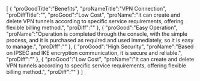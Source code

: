 [
	{
		"proGoodTitle":"Benefits",
		"proNameTitle":"VPN Connection",
		"proDiffTitle":"",
		"proGood":"Low Cost",
		"proName":"It can create and delete VPN tunnels according to specific service requirements, offering flexible billing method.",
		"proDiff":""
	},
	{
		"proGood":"Easy Operation",
		"proName":"Operation is completed through the console, with the simple process, and it is purchased as required and used immediately, so it is easy to manage.",
		"proDiff":""
	},
	{
		"proGood":"High Security",
		"proName":"Based on IPSEC and IKE encryption communication, it is secure and reliable.",
		"proDiff":""
	},
	{
		"proGood":"Low Cost",
		"proName":"It can create and delete VPN tunnels according to specific service requirements, offering flexible billing method.",
		"proDiff":""
	}
]